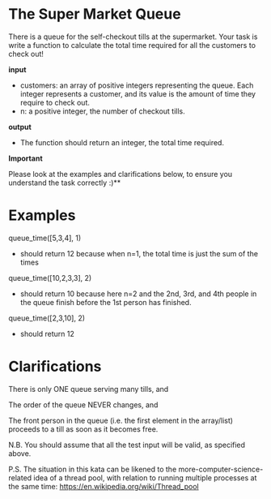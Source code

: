 # The Super Market Queue

There is a queue for the self-checkout tills at the supermarket. Your task is write a function to calculate the total time required for all the customers to check out!

**input**

- customers: an array of positive integers representing the queue. Each integer represents a customer, and its value is the amount of time they require to check out.
- n: a positive integer, the number of checkout tills.

**output**

- The function should return an integer, the total time required.

**Important**

Please look at the examples and clarifications below, to ensure you understand the task correctly :)**

# Examples

queue_time([5,3,4], 1)

- should return 12 because when n=1, the total time is just the sum of the times

queue_time([10,2,3,3], 2)

- should return 10 because here n=2 and the 2nd, 3rd, and 4th people in the  queue finish before the 1st person has finished.

queue_time([2,3,10], 2)

- should return 12

# Clarifications

There is only ONE queue serving many tills, and

The order of the queue NEVER changes, and

The front person in the queue (i.e. the first element in the array/list) proceeds to a till as soon as it becomes free.

N.B. You should assume that all the test input will be valid, as specified above.

P.S. The situation in this kata can be likened to the more-computer-science-related idea of a thread pool, with relation to running multiple processes at the same time: https://en.wikipedia.org/wiki/Thread_pool
